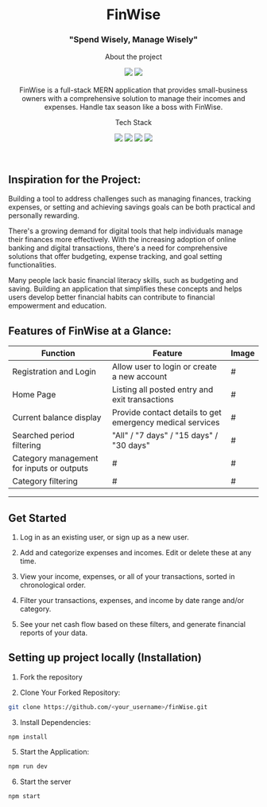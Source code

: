 <h1 align="center">FinWise</h1>
<h3 align="center">"Spend Wisely, Manage Wisely"</h3>

<p align="center">About the project</p>
<p align="center">
    <img src="https://img.shields.io/github/forks/nandita27iitp/finWise">
    <img src="https://img.shields.io/github/stars/nandita27iitp/finWise"><br><br>
FinWise is a full-stack MERN application that provides small-business owners with a comprehensive solution to manage their incomes and expenses. Handle tax season like a boss with FinWise.
</p>

<p align="center">Tech Stack</p>
<p align="center">
    <img src="https://img.shields.io/badge/mongoDB-%234DB33D.svg?style=for-the-badge&logo=mongoDB&logoColor=3FA037"> 
    <img src="https://img.shields.io/badge/express-%231572B6.svg?style=for-the-badge&logo=express&logoColor=white">
    <img src="https://img.shields.io/badge/react-%23323330.svg?style=for-the-badge&logo=react&logoColor=%23F7DF1E">
    <img src="https://img.shields.io/badge/node-%234DB33D?style=for-the-badge&logo=node.js&logoColor=3FA037">
</p>
<br>

## Inspiration for the Project:

Building a tool to address challenges such as managing finances, tracking expenses, or setting and achieving savings goals can be both practical and personally rewarding.

There's a growing demand for digital tools that help individuals manage their finances more effectively. With the increasing adoption of online banking and digital transactions, there's a need for comprehensive solutions that offer budgeting, expense tracking, and goal setting functionalities. 

Many people lack basic financial literacy skills, such as budgeting and saving. Building an application that simplifies these concepts and helps users develop better financial habits can contribute to financial empowerment and education.

## Features of FinWise at a Glance:

| Function | Feature | Image |
| --- | ----------- | -------|
| Registration and Login | Allow user to login or create a new account | # |
| Home Page | Listing all posted entry and exit transactions | # |
| Current balance display | Provide contact details to get emergency medical services | # |
| Searched period filtering | "All" / "7 days" / "15 days" / "30 days" | # |
| Category management for inputs or outputs | # | # |
| Category filtering | # | # |

----

## Get Started

1. Log in as an existing user, or sign up as a new user.

2. Add and categorize expenses and incomes. Edit or delete these at any time.

3. View your income, expenses, or all of your transactions, sorted in chronological order.

4. Filter your transactions, expenses, and income by date range and/or category.

5. See your net cash flow based on these filters, and generate financial reports of your data.

## Setting up project locally (Installation)
1. Fork the repository

2. Clone Your Forked Repository:

```sh
git clone https://github.com/<your_username>/finWise.git
```

3. Install Dependencies:

```sh
npm install
```

5. Start the Application:

```sh
npm run dev
``` 

6. Start the server

```sh
npm start
```

